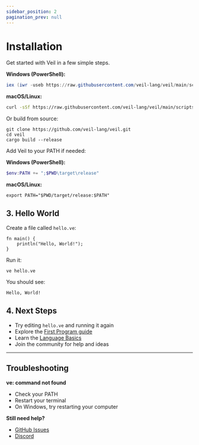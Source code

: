 ```yaml
---
sidebar_position: 2
pagination_prev: null
---
```



# Installation

Get started with Veil in a few simple steps.

**Windows (PowerShell):**
```powershell
iex (iwr -useb https://raw.githubusercontent.com/veil-lang/veil/main/scripts/install.ps1).Content
```

**macOS/Linux:**
```bash
curl -sSf https://raw.githubusercontent.com/veil-lang/veil/main/scripts/install.sh | bash
```

Or build from source:
```shell
git clone https://github.com/veil-lang/veil.git
cd veil
cargo build --release
```

Add Veil to your PATH if needed:

**Windows (PowerShell):**
```powershell
$env:PATH += ";$PWD\target\release"
```
**macOS/Linux:**
```shell
export PATH="$PWD/target/release:$PATH"
```

## 3. Hello World

Create a file called `hello.ve`:
```veil
fn main() {
    println("Hello, World!");
}
```

Run it:
```shell
ve hello.ve
```

You should see:
```
Hello, World!
```

## 4. Next Steps

- Try editing `hello.ve` and running it again
- Explore the [First Program guide](first-program)
- Learn the [Language Basics](language-basics)
- Join the community for help and ideas

---

## Troubleshooting

**ve: command not found**
- Check your PATH
- Restart your terminal
- On Windows, try restarting your computer

**Still need help?**
- [GitHub Issues](https://github.com/veil-lang/veil/issues)
- [Discord](https://discord.gg/veil-lang)
